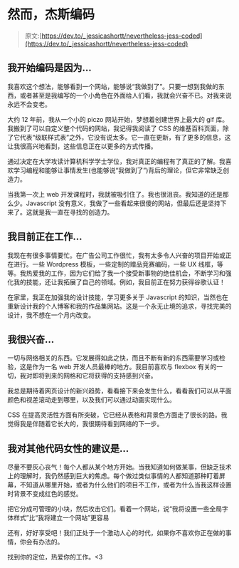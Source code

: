# 然而，杰斯编码

> 原文:[https://dev.to/_jessicashortt/nevertheless-jess-coded](https://dev.to/_jessicashortt/nevertheless-jess-coded)

## [](#i-began-coding-because)我开始编码是因为...

我喜欢这个想法，能够看到一个网站，能够说“我做到了”。只要一想到我做的东西，或者甚至是我编写的一个小角色在外面给人们看，我就会兴奋不已。对我来说永远不会变老。

大约 12 年前，我从一个小的 piczo 网站开始，梦想着创建世界上最大的 gif 库。我搬到了可以自定义整个代码的网站，我记得我阅读了 CSS 的维基百科页面，除了它代表“级联样式表”之外，它没有说太多。它一直在更新，有了更多的信息，这让我很高兴地看到，这些信息正在以更多的方式传播。

通过决定在大学攻读计算机科学学士学位，我对真正的编程有了真正的了解。我喜欢学习编程和能够让事情发生(也能够说“我做到了”)背后的理论，但它非常缺乏创造力。

当我第一次上 web 开发课程时，我就被吸引住了。我也很沮丧。我知道的还是那么少。Javascript 没有意义，我做了一些看起来很傻的网站，但最后还是坚持下来了。这就是我一直在寻找的创造力。

## [](#im-currently-working-on)我目前正在工作...

我现在有很多事情要忙。在广告公司工作很忙，我有太多令人兴奋的项目开始或正在进行。一些 Wordpress 模板，一些定制的赠品竞赛编码，一些 UX 线框，等等。我热爱我的工作，因为它们给了我一个接受新事物的绝佳机会，不断学习和强化我的技能，还让我拓展了自己的领域。例如，我目前正在努力获得谷歌认证！

在家里，我正在加强我的设计技能，学习更多关于 Javascript 的知识，当然也在重新设计我的个人博客和我的作品集网站。这是一个永无止境的追求，寻找完美的设计，我不想在一个月内改变。

## [](#im-excited-about)我很兴奋...

一切与网络相关的东西。它发展得如此之快，而且不断有新的东西需要学习或检验，这是作为一名 web 开发人员最棒的地方。我目前喜欢与 flexbox 有关的一切，我对即将到来的网格和它将获得的支持感到兴奋。

我总是期待着网页设计的新兴趋势，看看接下来会发生什么，看看我们可以从平面颜色和视差滚动走到哪里，以及我们可以通过动画实现什么。

CSS 在提高灵活性方面有所突破，它已经从表格和背景色方面走了很长的路。我觉得我是伴随着它长大的，我很期待看到网络的下一步。

## [](#my-advice-for-other-women-who-code-is)我对其他代码女性的建议是...

尽量不要灰心丧气！每个人都从某个地方开始。当我知道如何做某事，但缺乏技术上的理解时，我仍然感到巨大的焦虑。每个做过类似事情的人都知道那种盯着屏幕，不知道从哪里开始，或者为什么他们的项目不工作，或者为什么当我这样设置时背景不变成红色的感觉。

把它分成可管理的小块，然后攻击它们。看着一个网站，说“我将设置一些全局字体样式”比“我将建立一个网站”更容易

还有，好好享受吧！我们正处于一个激动人心的时代，如果你不喜欢你正在做的事情，你会有办法的。

找到你的定位，热爱你的工作。<3